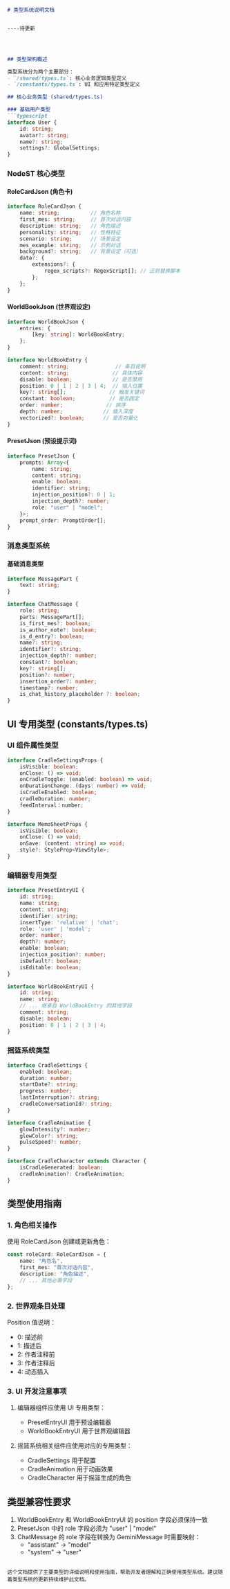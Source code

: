 ```markdown
# 类型系统说明文档


----待更新




## 类型架构概述

类型系统分为两个主要部分：
- `/shared/types.ts`: 核心业务逻辑类型定义
- `/constants/types.ts`: UI 和应用特定类型定义

## 核心业务类型 (shared/types.ts)

### 基础用户类型
```typescript
interface User {
    id: string;
    avatar?: string;
    name?: string;
    settings?: GlobalSettings;   
}
```

### NodeST 核心类型

#### RoleCardJson (角色卡)
```typescript
interface RoleCardJson {
    name: string;          // 角色名称
    first_mes: string;     // 首次对话内容
    description: string;   // 角色描述
    personality: string;   // 性格特征
    scenario: string;      // 场景设定
    mes_example: string;   // 示例对话
    background?: string;   // 背景设定（可选）
    data?: {
        extensions?: {
            regex_scripts?: RegexScript[]; // 正则替换脚本
        };
    };
}
```

#### WorldBookJson (世界观设定)
```typescript
interface WorldBookJson {
    entries: {
        [key: string]: WorldBookEntry;
    };
}

interface WorldBookEntry {
    comment: string;               // 条目说明
    content: string;              // 具体内容
    disable: boolean;             // 是否禁用
    position: 0 | 1 | 2 | 3 | 4;  // 插入位置
    key?: string[];              // 触发关键词
    constant: boolean;           // 是否固定
    order: number;              // 排序
    depth: number;             // 插入深度
    vectorized?: boolean;      // 是否向量化
}
```

#### PresetJson (预设提示词)
```typescript
interface PresetJson {
    prompts: Array<{
        name: string;
        content: string;
        enable: boolean;
        identifier: string;
        injection_position?: 0 | 1;
        injection_depth?: number;
        role: "user" | "model";
    }>;
    prompt_order: PromptOrder[];
}
```

### 消息类型系统

#### 基础消息类型
```typescript
interface MessagePart {
    text: string;
}

interface ChatMessage {
    role: string;
    parts: MessagePart[];
    is_first_mes?: boolean;
    is_author_note?: boolean;
    is_d_entry?: boolean;
    name?: string;
    identifier?: string;
    injection_depth?: number;
    constant?: boolean;
    key?: string[];
    position?: number;
    insertion_order?: number;
    timestamp?: number;
    is_chat_history_placeholder ?: boolean;
}
```

## UI 专用类型 (constants/types.ts)

### UI 组件属性类型
```typescript
interface CradleSettingsProps {
    isVisible: boolean;
    onClose: () => void;
    onCradleToggle: (enabled: boolean) => void;
    onDurationChange: (days: number) => void;
    isCradleEnabled: boolean;
    cradleDuration: number;
    feedInterval：number;
}

interface MemoSheetProps {
    isVisible: boolean;
    onClose: () => void;
    onSave: (content: string) => void;
    style?: StyleProp<ViewStyle>;
}
```

### 编辑器专用类型
```typescript
interface PresetEntryUI {
    id: string;
    name: string;
    content: string;
    identifier: string;
    insertType: 'relative' | 'chat';
    role: 'user' | 'model';
    order: number;
    depth?: number;
    enable: boolean;
    injection_position?: number;
    isDefault?: boolean;
    isEditable: boolean;
}

interface WorldBookEntryUI {
    id: string;
    name: string;
    // ... 继承自 WorldBookEntry 的其他字段
    comment: string;
    disable: boolean;
    position: 0 | 1 | 2 | 3 | 4;
}
```

### 摇篮系统类型
```typescript
interface CradleSettings {
    enabled: boolean;
    duration: number;
    startDate?: string;
    progress: number;
    lastInterruption?: string;
    cradleConversationId?: string;
}

interface CradleAnimation {
    glowIntensity?: number;
    glowColor?: string;
    pulseSpeed?: number;
}

interface CradleCharacter extends Character {
    isCradleGenerated: boolean;
    cradleAnimation?: CradleAnimation;
}
```

## 类型使用指南

### 1. 角色相关操作

使用 RoleCardJson 创建或更新角色：
```typescript
const roleCard: RoleCardJson = {
    name: "角色名",
    first_mes: "首次对话内容",
    description: "角色描述",
    // ... 其他必需字段
};
```

### 2. 世界观条目处理

Position 值说明：
- 0: 描述前
- 1: 描述后
- 2: 作者注释前
- 3: 作者注释后
- 4: 动态插入

### 3. UI 开发注意事项

1. 编辑器组件应使用 UI 专用类型：
   - PresetEntryUI 用于预设编辑器
   - WorldBookEntryUI 用于世界观编辑器

2. 摇篮系统相关组件应使用对应的专用类型：
   - CradleSettings 用于配置
   - CradleAnimation 用于动画效果
   - CradleCharacter 用于摇篮生成的角色

## 类型兼容性要求

1. WorldBookEntry 和 WorldBookEntryUI 的 position 字段必须保持一致
2. PresetJson 中的 role 字段必须为 "user" | "model"
3. ChatMessage 的 role 字段在转换为 GeminiMessage 时需要映射：
   - "assistant" -> "model"
   - "system" -> "user"
```

这个文档提供了主要类型的详细说明和使用指南，帮助开发者理解和正确使用类型系统。建议随着类型系统的更新持续维护此文档。
